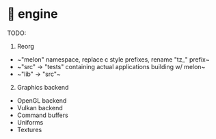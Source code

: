 # 🍉 engine

TODO:
1. Reorg
  * ~"melon" namespace, replace c style prefixes, rename "tz_" prefix~
  * ~"src" -> "tests" containing actual applications building w/ melon~
  * ~"lib" -> "src"~
2. Graphics backend
  * OpenGL backend
  * Vulkan backend
  * Command buffers
  * Uniforms
  * Textures
